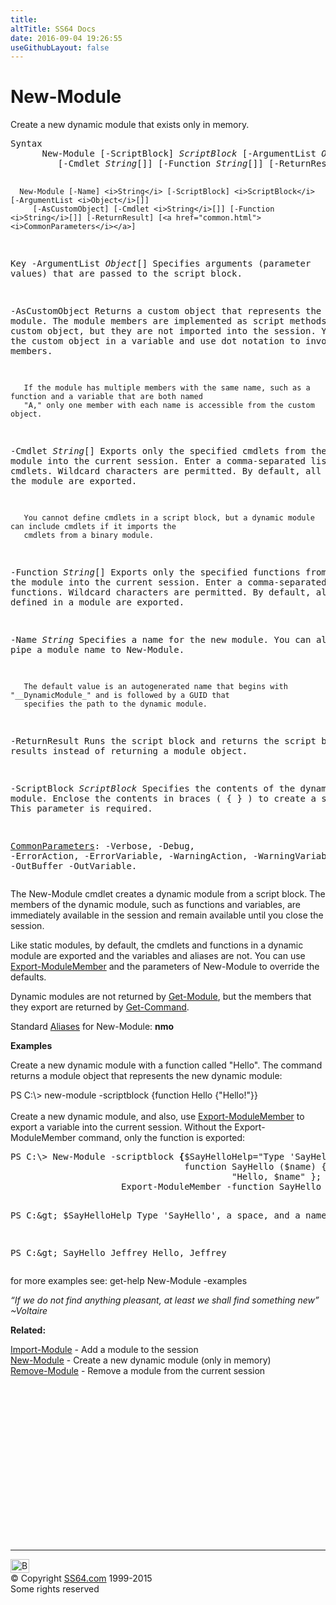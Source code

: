 ```yaml
---
title:
altTitle: SS64 Docs
date: 2016-09-04 19:26:55
useGithubLayout: false
---
```

<!-- #BeginLibraryItem "/Library/head_ps.lbi" --><!-- #EndLibraryItem --><h1>New-Module</h1> 
<p>Create a new dynamic module that exists only in memory.</p>
<pre>Syntax
      New-Module [-ScriptBlock] <i>ScriptBlock</i> [-ArgumentList <i>Object</i>[]] [-AsCustomObject]
         [-Cmdlet <i>String</i>[]] [-Function <i>String</i>[]] [-ReturnResult] [<a href="common.html"><i>CommonParameters</i></a>]

      New-Module [-Name] <i>String</i> [-ScriptBlock] <i>ScriptBlock</i> [-ArgumentList <i>Object</i>[]]
         [-AsCustomObject] [-Cmdlet <i>String</i>[]] [-Function <i>String</i>[]] [-ReturnResult] [<a href="common.html"><i>CommonParameters</i></a>]

Key
   -ArgumentList <i>Object</i>[]
       Specifies arguments (parameter values) that are passed to the script block.

   -AsCustomObject
       Returns a custom object that represents the dynamic module. The module members are implemented as script 
       methods of the custom object, but they are not imported into the session. You can save the custom object in a 
       variable and use dot notation to invoke the members.

       If the module has multiple members with the same name, such as a function and a variable that are both named 
       "A," only one member with each name is accessible from the custom object.

   -Cmdlet <i>String</i>[]
       Exports only the specified cmdlets from the module into the current session. Enter a comma-separated list of 
       cmdlets. Wildcard characters are permitted. By default, all cmdlets in the module are exported.

       You cannot define cmdlets in a script block, but a dynamic module can include cmdlets if it imports the 
       cmdlets from a binary module.

   -Function <i>String</i>[]
       Exports only the specified functions from the module into the current session. Enter a comma-separated list of 
       functions. Wildcard characters are permitted. By default, all functions defined in a module are exported.
        
   -Name <i>String</i>
       Specifies a name for the new module. You can also pipe a module name to New-Module.

       The default value is an autogenerated name that begins with "__DynamicModule_" and is followed by a GUID that 
       specifies the path to the dynamic module.

   -ReturnResult
       Runs the script block and returns the script block results instead of returning a module object.

   -ScriptBlock <i>ScriptBlock</i>
       Specifies the contents of the dynamic module. Enclose the contents in braces ( { } ) to create a script block. 
       This parameter is required.

   <a href="common.html">CommonParameters</a>:
       -Verbose, -Debug, -ErrorAction, -ErrorVariable, -WarningAction, -WarningVariable,
       -OutBuffer -OutVariable.</pre>
<p>The New-Module cmdlet creates a dynamic module from a script block. The members of the dynamic module, such as functions and variables, are immediately available in the session and remain available until you close the session.</p>
<p>Like static modules, by default, the cmdlets and functions in a dynamic module are exported and the variables and aliases are not. You can use <a href="export-modulemember.html">Export-ModuleMember</a> and the parameters of New-Module to override the defaults.</p>
<p>Dynamic modules are not returned by <a href="get-module.html">Get-Module</a>, but the members that they export are returned by  <a href="get-command.html">Get-Command</a>.</p>
<p>Standard <a href="get-alias.html">Aliases</a> for New-Module:<span class="code"> <b>nmo</b></span></p>
<p><b>Examples</b></p>
<p>Create a new dynamic module with a function called "Hello". The command returns a module object that represents the new dynamic module:</p>
<p><span class="code">PS C:\&gt; new-module -scriptblock {function Hello {"Hello!"}}</span><br>
<br>
Create a new dynamic module, and also, use <a href="export-modulemember.html">Export-ModuleMember</a> to export a variable into the current session. Without the Export-ModuleMember command, only the function is exported:</p>
<pre>PS C:\&gt; New-Module -scriptblock <b>{</b>$SayHelloHelp="Type 'SayHello', a space, and a name.";
                                 function SayHello ($name) { 
                                          "Hello, $name" };
                     Export-ModuleMember -function SayHello -Variable SayHelloHelp<b> }</b>

PS C:\&gt; $SayHelloHelp
 Type 'SayHello', a space, and a name.

PS C:\&gt; SayHello Jeffrey
 Hello, Jeffrey</pre>
<p> for more examples see: get-help New-Module -examples</p>
<p class="quote"><i>“If we do not find anything pleasant, at least we shall find something new” ~</i><i>Voltaire</i></p>
<p><b>Related:</b></p>
<p><a href="import-module.html">Import-Module</a> - Add a module to the session <br>
<a href="new-module.html">New-Module</a> - Create a new dynamic module (only in memory) <br>
<a href="remove-module.html">Remove-Module</a> - Remove a module from the current session</p><!-- #BeginLibraryItem "/Library/foot_ps.lbi" --><p>
<!-- PowerShell300 -->
<ins class="adsbygoogle" style="display:inline-block;width:300px;height:250px" data-ad-client="ca-pub-6140977852749469" data-ad-slot="6253539900"></ins>
<script>
(adsbygoogle = window.adsbygoogle || []).push({});
</script></p>
<hr>
<div id="bl" class="footer"><a href="new-module.html#"><img src="../images/top.png" width="30" height="22" alt="Back to the Top"></a></div>
<div id="br" class="footer, tagline">© Copyright <a href="../index.html">SS64.com</a> 1999-2015<br>
Some rights reserved</div><!-- #EndLibraryItem -->


